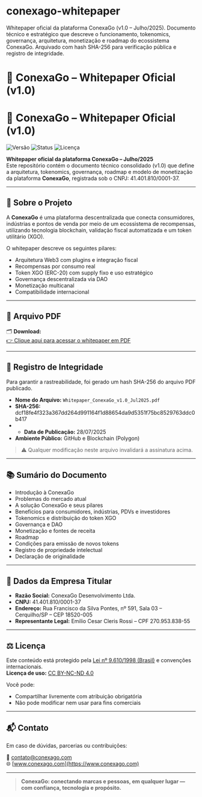 # conexago-whitepaper
Whitepaper oficial da plataforma ConexaGo (v1.0 – Julho/2025). Documento técnico e estratégico que descreve o funcionamento, tokenomics, governança, arquitetura, monetização e roadmap do ecossistema ConexaGo. Arquivado com hash SHA-256 para verificação pública e registro de integridade.
# 📄 ConexaGo – Whitepaper Oficial (v1.0)

# 📄 ConexaGo – Whitepaper Oficial (v1.0)

![Versão](https://img.shields.io/badge/vers%C3%A3o-v1.0-blue)
![Status](https://img.shields.io/badge/status-publicado-green)
![Licença](https://img.shields.io/badge/licen%C3%A7a-CC--BY--NC--ND-lightgrey)

**Whitepaper oficial da plataforma ConexaGo – Julho/2025**  
Este repositório contém o documento técnico consolidado (v1.0) que define a arquitetura, tokenomics, governança, roadmap e modelo de monetização da plataforma **ConexaGo**, registrada sob o CNPJ: 41.401.810/0001-37.

---

## 📌 Sobre o Projeto

A **ConexaGo** é uma plataforma descentralizada que conecta consumidores, indústrias e pontos de venda por meio de um ecossistema de recompensas, utilizando tecnologia blockchain, validação fiscal automatizada e um token utilitário (XGO).

O whitepaper descreve os seguintes pilares:
- Arquitetura Web3 com plugins e integração fiscal
- Recompensas por consumo real
- Token XGO (ERC-20) com supply fixo e uso estratégico
- Governança descentralizada via DAO
- Monetização multicanal
- Compatibilidade internacional

---

## 📄 Arquivo PDF

🗂️ **Download:**  
[👉 Clique aqui para acessar o whitepaper em PDF](https://github.com/SEU_USUARIO/conexago-whitepaper/blob/main/Whitepaper_ConexaGo_v1.0_Jul2025.pdf)

---

## 🔐 Registro de Integridade

Para garantir a rastreabilidade, foi gerado um hash SHA-256 do arquivo PDF publicado.

- **Nome do Arquivo:** `Whitepaper_ConexaGo_v1.0_Jul2025.pdf`  
- **SHA-256:**  dcf18fe4f323a367dd264d991164f1d88654da9d5351f75bc8529763ddc0b417
- - **Data de Publicação:** 28/07/2025  
- **Ambiente Público:** GitHub e Blockchain (Polygon)  

> ⚠️ Qualquer modificação neste arquivo invalidará a assinatura acima.

---

## 📚 Sumário do Documento

- Introdução à ConexaGo  
- Problemas do mercado atual  
- A solução ConexaGo e seus pilares  
- Benefícios para consumidores, indústrias, PDVs e investidores  
- Tokenomics e distribuição do token XGO  
- Governança e DAO  
- Monetização e fontes de receita  
- Roadmap  
- Condições para emissão de novos tokens  
- Registro de propriedade intelectual  
- Declaração de originalidade

---

## 🏢 Dados da Empresa Titular

- **Razão Social:** ConexaGo Desenvolvimento Ltda.  
- **CNPJ:** 41.401.810/0001-37  
- **Endereço:** Rua Francisco da Silva Pontes, nº 591, Sala 03 – Cerquilho/SP – CEP 18520-005  
- **Representante Legal:** Emilio Cesar Cleris Rossi – CPF 270.953.838-55  

---

## ⚖️ Licença

Este conteúdo está protegido pela [Lei nº 9.610/1998 (Brasil)](http://www.planalto.gov.br/ccivil_03/leis/l9610.htm) e convenções internacionais.  
**Licença de uso:** [CC BY-NC-ND 4.0](https://creativecommons.org/licenses/by-nc-nd/4.0/deed.pt-br)

Você pode:
- Compartilhar livremente com atribuição obrigatória
- Não pode modificar nem usar para fins comerciais

---

## 📬 Contato

Em caso de dúvidas, parcerias ou contribuições:

📧 contato@conexago.com  
🌐 [www.conexago.com](https://www.conexago.com)

---

> **ConexaGo: conectando marcas e pessoas, em qualquer lugar — com confiança, tecnologia e propósito.**

